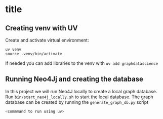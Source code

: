 # title

## Creating venv with UV

Create and activate virtual environment: 

```
uv venv
source .venv/bin/activate
```

If needed you can add libraries to the venv with `uv add graphdatascience`

## Running Neo4Jj and creating the database

In this project we will run Neo4J locally to create a local graph database. 
Run `bin/start_neo4j_locally.sh` to start the local database. 
The graph database can be created by running the `generate_graph_db.py` script <using poetry or uv>

```bash
<commmand to run using uv>
```

